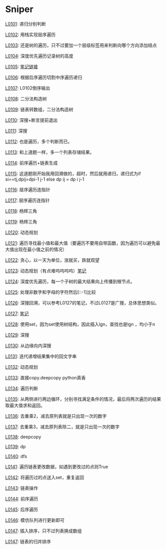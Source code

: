 # Sniper
[L0101](https://leetcode-cn.com/problems/symmetric-tree/): 递归分别判断

[L0102](https://leetcode-cn.com/problems/binary-tree-level-order-traversal/): 用栈实现层序遍历

[L0103](https://leetcode-cn.com/problems/binary-tree-zigzag-level-order-traversal/): 还是树的遍历，只不过要加一个层级标签用来判断向哪个方向添加结点

[L0104](https://leetcode-cn.com/problems/maximum-depth-of-binary-tree/): 深度优先遍历记录树的高度

[L0105](https://leetcode-cn.com/problems/construct-binary-tree-from-preorder-and-inorder-traversal/):
[笔记链接](http://www.sniper97.cn/index.php/note/algorithm/2935/)

[L0106](https://leetcode-cn.com/problems/construct-binary-tree-from-inorder-and-postorder-traversal/): 根据后序遍历切割中序遍历递归

[L0107](https://leetcode-cn.com/problems/binary-tree-level-order-traversal-ii/): L0102倒序输出

[L0108](https://leetcode-cn.com/problems/convert-sorted-array-to-binary-search-tree/): 二分法构造树

[L0109](https://leetcode-cn.com/problems/convert-sorted-list-to-binary-search-tree/): 链表转数组，二分法构造树

[L0110](https://leetcode-cn.com/problems/balanced-binary-tree/): 深搜+断言提前退出

[L0111](https://leetcode-cn.com/problems/minimum-depth-of-binary-tree/): 深搜

[L0112](https://leetcode-cn.com/problems/path-sum/): 也是遍历，多个判断而已。

[L0113](https://leetcode-cn.com/problems/path-sum/): 和上道题一样，多一个列表存储结果。

[L0114](https://leetcode-cn.com/problems/flatten-binary-tree-to-linked-list/): 前序遍历+链表生成

[L0115](https://leetcode-cn.com/problems/distinct-subsequences/): 这道题刚开始我用回溯做的，超时，然后就用递归，递归式为if si==tj,dpij=dpi-1 j-1 else dp ij = dp i j-1

[L0116](https://leetcode-cn.com/problems/populating-next-right-pointers-in-each-node/): 层序遍历连指针

[L0117](https://leetcode-cn.com/problems/populating-next-right-pointers-in-each-node-ii/): 层序遍历连指针

[L0118](https://leetcode-cn.com/problems/pascals-triangle/): 杨辉三角

[L0119](https://leetcode-cn.com/problems/pascals-triangle-ii/): 杨辉三角

[L0120](https://leetcode-cn.com/problems/pascals-triangle-ii/): 动态规划

[L0121](https://leetcode-cn.com/problems/best-time-to-buy-and-sell-stock/): 遍历寻找最小值和最大值（要遍历不要用自带函数，因为遍历可以避免最大值出现在最小值之前的情况）

[L0122](https://leetcode-cn.com/problems/best-time-to-buy-and-sell-stock-ii/): 贪心，以一天为单位，涨就买，跌就观望

[L0123](https://leetcode-cn.com/problems/best-time-to-buy-and-sell-stock-iii/): 动态规划（有点难呜呜呜呜）[笔记](http://www.sniper97.cn/index.php/note/algorithm/3419/)

[L0124](https://leetcode-cn.com/problems/binary-tree-maximum-path-sum/): 深度优先遍历，每一个子树的最大结果向上传播到根节点。

[L0125](https://leetcode-cn.com/problems/valid-palindrome/): 处理非数字和字母的字符然后[::-1]比较

[L0126](https://leetcode-cn.com/problems/word-ladder-ii/): 深搜回溯，可以参考L0127的笔记，不过L0127是广搜，总体思想类似。

[L0127](https://leetcode-cn.com/problems/word-ladder/): [笔记](http://www.sniper97.cn/index.php/note/algorithm/3430/)

[L0128](https://leetcode-cn.com/problems/longest-consecutive-sequence/): 使用set，因为set使用树结构，因此插入lgn，查找也是lgn ，均小于n

[L0129](https://leetcode-cn.com/problems/sum-root-to-leaf-numbers/): 深搜

[L0130](https://leetcode-cn.com/problems/surrounded-regions/): 从边缘向内深搜

[L0131](https://leetcode-cn.com/problems/palindrome-partitioning/): 迭代递增结果集中的回文字串

[L0132](https://leetcode-cn.com/problems/palindrome-partitioning-ii/): 动态规划

[L0133](https://leetcode-cn.com/problems/palindrome-partitioning-ii/): 直接copy.deepcopy   python真香

[L0134](https://leetcode-cn.com/problems/gas-station/): 遍历判断

[L0135](https://leetcode-cn.com/problems/candy/): 从两侧进行两边循环，分别寻找满足条件的情况，最后将两次遍历的结果取最大值求和返回。

[L0136](https://leetcode-cn.com/problems/single-number/): 去重乘2，减去原列表就是只出现一次的数字

[L0137](https://leetcode-cn.com/problems/single-number-ii/): 去重乘3，减去原列表除二，就是只出现一次的数字

[L0138](https://leetcode-cn.com/problems/copy-list-with-random-pointer/): deepcopy

[L0139](https://leetcode-cn.com/problems/word-break/): dp

[L0140](https://leetcode-cn.com/problems/word-break-ii/): dfs

[L0141](https://leetcode-cn.com/problems/linked-list-cycle/): 遍历链表更改数据，如遇到更改过的点则True

[L0142](https://leetcode-cn.com/problems/linked-list-cycle-ii/): 将遍历过的点送入set，重复返回

[L0143](https://leetcode-cn.com/problems/reorder-list/): 链表操作

[L0144](https://leetcode-cn.com/problems/binary-tree-preorder-traversal/): 前序遍历

[L0145](https://leetcode-cn.com/problems/binary-tree-postorder-traversal/): 后序遍历

[L0146](https://leetcode-cn.com/problems/lru-cache/): 模仿队列进行更新即可

[L0147](https://leetcode-cn.com/problems/insertion-sort-list/): 插入排序，只不过列表换成数组

[L0147](https://leetcode-cn.com/problems/sort-list/): 链表的归并排序





